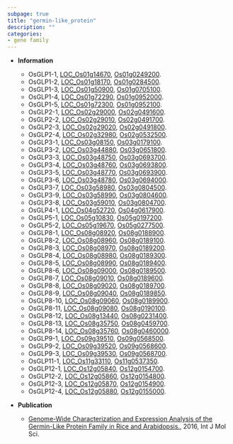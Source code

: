 ```yaml
---
subpage: true
title: "germin-like_protein"
description: ""
categories:
- gene family
---
```


* **Information**  
    + OsGLP1-1, [LOC_Os01g14670](http://rice.plantbiology.msu.edu/cgi-bin/ORF_infopage.cgi?orf=LOC_Os01g14670), [Os01g0249200](http://rapdb.dna.affrc.go.jp/viewer/gbrowse_details/irgsp1?name=Os01g0249200).
    + OsGLP1-2, [LOC_Os01g18170](http://rice.plantbiology.msu.edu/cgi-bin/ORF_infopage.cgi?orf=LOC_Os01g18170), [Os01g0284500](http://rapdb.dna.affrc.go.jp/viewer/gbrowse_details/irgsp1?name=Os01g0284500).
    + OsGLP1-3, [LOC_Os01g50900](http://rice.plantbiology.msu.edu/cgi-bin/ORF_infopage.cgi?orf=LOC_Os01g50900), [Os01g0705100](http://rapdb.dna.affrc.go.jp/viewer/gbrowse_details/irgsp1?name=Os01g0705100).
    + OsGLP1-4, [LOC_Os01g72290](http://rice.plantbiology.msu.edu/cgi-bin/ORF_infopage.cgi?orf=LOC_Os01g72290), [Os01g0952000](http://rapdb.dna.affrc.go.jp/viewer/gbrowse_details/irgsp1?name=Os01g0952000).
    + OsGLP1-5, [LOC_Os01g72300](http://rice.plantbiology.msu.edu/cgi-bin/ORF_infopage.cgi?orf=LOC_Os01g72300), [Os01g0952100](http://rapdb.dna.affrc.go.jp/viewer/gbrowse_details/irgsp1?name=Os01g0952100).
    + OsGLP2-1, [LOC_Os02g29000](http://rice.plantbiology.msu.edu/cgi-bin/ORF_infopage.cgi?orf=LOC_Os02g29000), [Os02g0491600](http://rapdb.dna.affrc.go.jp/viewer/gbrowse_details/irgsp1?name=Os02g0491600).
    + OsGLP2-2, [LOC_Os02g29010](http://rice.plantbiology.msu.edu/cgi-bin/ORF_infopage.cgi?orf=LOC_Os02g29010), [Os02g0491700](http://rapdb.dna.affrc.go.jp/viewer/gbrowse_details/irgsp1?name=Os02g0491700).
    + OsGLP2-3, [LOC_Os02g29020](http://rice.plantbiology.msu.edu/cgi-bin/ORF_infopage.cgi?orf=LOC_Os02g29020), [Os02g0491800](http://rapdb.dna.affrc.go.jp/viewer/gbrowse_details/irgsp1?name=Os02g0491800).
    + OsGLP2-4, [LOC_Os02g32980](http://rice.plantbiology.msu.edu/cgi-bin/ORF_infopage.cgi?orf=LOC_Os02g32980), [Os02g0532500](http://rapdb.dna.affrc.go.jp/viewer/gbrowse_details/irgsp1?name=Os02g0532500).
    + OsGLP3-1, [LOC_Os03g08150](http://rice.plantbiology.msu.edu/cgi-bin/ORF_infopage.cgi?orf=LOC_Os03g08150), [Os03g0179100](http://rapdb.dna.affrc.go.jp/viewer/gbrowse_details/irgsp1?name=Os03g0179100).
    + OsGLP3-2, [LOC_Os03g44880](http://rice.plantbiology.msu.edu/cgi-bin/ORF_infopage.cgi?orf=LOC_Os03g44880), [Os03g0651800](http://rapdb.dna.affrc.go.jp/viewer/gbrowse_details/irgsp1?name=Os03g0651800).
    + OsGLP3-3, [LOC_Os03g48750](http://rice.plantbiology.msu.edu/cgi-bin/ORF_infopage.cgi?orf=LOC_Os03g48750), [Os03g0693700](http://rapdb.dna.affrc.go.jp/viewer/gbrowse_details/irgsp1?name=Os03g0693700).
    + OsGLP3-4, [LOC_Os03g48760](http://rice.plantbiology.msu.edu/cgi-bin/ORF_infopage.cgi?orf=LOC_Os03g48760), [Os03g0693800](http://rapdb.dna.affrc.go.jp/viewer/gbrowse_details/irgsp1?name=Os03g0693800).
    + OsGLP3-5, [LOC_Os03g48770](http://rice.plantbiology.msu.edu/cgi-bin/ORF_infopage.cgi?orf=LOC_Os03g48770), [Os03g0693900](http://rapdb.dna.affrc.go.jp/viewer/gbrowse_details/irgsp1?name=Os03g0693900).
    + OsGLP3-6, [LOC_Os03g48780](http://rice.plantbiology.msu.edu/cgi-bin/ORF_infopage.cgi?orf=LOC_Os03g48780), [Os03g0694000](http://rapdb.dna.affrc.go.jp/viewer/gbrowse_details/irgsp1?name=Os03g0694000).
    + OsGLP3-7, [LOC_Os03g58980](http://rice.plantbiology.msu.edu/cgi-bin/ORF_infopage.cgi?orf=LOC_Os03g58980), [Os03g0804500](http://rapdb.dna.affrc.go.jp/viewer/gbrowse_details/irgsp1?name=Os03g0804500).
    + OsGLP3-9, [LOC_Os03g58990](http://rice.plantbiology.msu.edu/cgi-bin/ORF_infopage.cgi?orf=LOC_Os03g58990), [Os03g0804600](http://rapdb.dna.affrc.go.jp/viewer/gbrowse_details/irgsp1?name=Os03g0804600).
    + OsGLP3-8, [LOC_Os03g59010](http://rice.plantbiology.msu.edu/cgi-bin/ORF_infopage.cgi?orf=LOC_Os03g59010), [Os03g0804700](http://rapdb.dna.affrc.go.jp/viewer/gbrowse_details/irgsp1?name=Os03g0804700).
    + OsGLP4-1, [LOC_Os04g52720](http://rice.plantbiology.msu.edu/cgi-bin/ORF_infopage.cgi?orf=LOC_Os04g52720), [Os04g0617900](http://rapdb.dna.affrc.go.jp/viewer/gbrowse_details/irgsp1?name=Os04g0617900).
    + OsGLP5-1, [LOC_Os05g10830](http://rice.plantbiology.msu.edu/cgi-bin/ORF_infopage.cgi?orf=LOC_Os05g10830), [Os05g0197200](http://rapdb.dna.affrc.go.jp/viewer/gbrowse_details/irgsp1?name=Os05g0197200).
    + OsGLP5-2, [LOC_Os05g19670](http://rice.plantbiology.msu.edu/cgi-bin/ORF_infopage.cgi?orf=LOC_Os05g19670), [Os05g0277500](http://rapdb.dna.affrc.go.jp/viewer/gbrowse_details/irgsp1?name=Os05g0277500).
    + OsGLP8-1, [LOC_Os08g08920](http://rice.plantbiology.msu.edu/cgi-bin/ORF_infopage.cgi?orf=LOC_Os08g08920), [Os08g0188900](http://rapdb.dna.affrc.go.jp/viewer/gbrowse_details/irgsp1?name=Os08g0188900).
    + OsGLP8-2, [LOC_Os08g08960](http://rice.plantbiology.msu.edu/cgi-bin/ORF_infopage.cgi?orf=LOC_Os08g08960), [Os08g0189100](http://rapdb.dna.affrc.go.jp/viewer/gbrowse_details/irgsp1?name=Os08g0189100).
    + OsGLP8-3, [LOC_Os08g08970](http://rice.plantbiology.msu.edu/cgi-bin/ORF_infopage.cgi?orf=LOC_Os08g08970), [Os08g0189200](http://rapdb.dna.affrc.go.jp/viewer/gbrowse_details/irgsp1?name=Os08g0189200).
    + OsGLP8-4, [LOC_Os08g08980](http://rice.plantbiology.msu.edu/cgi-bin/ORF_infopage.cgi?orf=LOC_Os08g08980), [Os08g0189300](http://rapdb.dna.affrc.go.jp/viewer/gbrowse_details/irgsp1?name=Os08g0189300).
    + OsGLP8-5, [LOC_Os08g08990](http://rice.plantbiology.msu.edu/cgi-bin/ORF_infopage.cgi?orf=LOC_Os08g08990), [Os08g0189400](http://rapdb.dna.affrc.go.jp/viewer/gbrowse_details/irgsp1?name=Os08g0189400).
    + OsGLP8-6, [LOC_Os08g09000](http://rice.plantbiology.msu.edu/cgi-bin/ORF_infopage.cgi?orf=LOC_Os08g09000), [Os08g0189500](http://rapdb.dna.affrc.go.jp/viewer/gbrowse_details/irgsp1?name=Os08g0189500).
    + OsGLP8-7, [LOC_Os08g09010](http://rice.plantbiology.msu.edu/cgi-bin/ORF_infopage.cgi?orf=LOC_Os08g09010), [Os08g0189600](http://rapdb.dna.affrc.go.jp/viewer/gbrowse_details/irgsp1?name=Os08g0189600).
    + OsGLP8-8, [LOC_Os08g09020](http://rice.plantbiology.msu.edu/cgi-bin/ORF_infopage.cgi?orf=LOC_Os08g09020), [Os08g0189700](http://rapdb.dna.affrc.go.jp/viewer/gbrowse_details/irgsp1?name=Os08g0189700).
    + OsGLP8-9, [LOC_Os08g09040](http://rice.plantbiology.msu.edu/cgi-bin/ORF_infopage.cgi?orf=LOC_Os08g09040), [Os08g0189850](http://rapdb.dna.affrc.go.jp/viewer/gbrowse_details/irgsp1?name=Os08g0189850).
    + OsGLP8-10, [LOC_Os08g09060](http://rice.plantbiology.msu.edu/cgi-bin/ORF_infopage.cgi?orf=LOC_Os08g09060), [Os08g0189900](http://rapdb.dna.affrc.go.jp/viewer/gbrowse_details/irgsp1?name=Os08g0189900).
    + OsGLP8-11, [LOC_Os08g09080](http://rice.plantbiology.msu.edu/cgi-bin/ORF_infopage.cgi?orf=LOC_Os08g09080), [Os08g0190100](http://rapdb.dna.affrc.go.jp/viewer/gbrowse_details/irgsp1?name=Os08g0190100).
    + OsGLP8-12, [LOC_Os08g13440](http://rice.plantbiology.msu.edu/cgi-bin/ORF_infopage.cgi?orf=LOC_Os08g13440), [Os08g0231400](http://rapdb.dna.affrc.go.jp/viewer/gbrowse_details/irgsp1?name=Os08g0231400).
    + OsGLP8-13, [LOC_Os08g35750](http://rice.plantbiology.msu.edu/cgi-bin/ORF_infopage.cgi?orf=LOC_Os08g35750), [Os08g0459700](http://rapdb.dna.affrc.go.jp/viewer/gbrowse_details/irgsp1?name=Os08g0459700).
    + OsGLP8-14, [LOC_Os08g35760](http://rice.plantbiology.msu.edu/cgi-bin/ORF_infopage.cgi?orf=LOC_Os08g35760), [Os08g0460000](http://rapdb.dna.affrc.go.jp/viewer/gbrowse_details/irgsp1?name=Os08g0460000).
    + OsGLP9-1, [LOC_Os09g39510](http://rice.plantbiology.msu.edu/cgi-bin/ORF_infopage.cgi?orf=LOC_Os09g39510), [Os09g0568500](http://rapdb.dna.affrc.go.jp/viewer/gbrowse_details/irgsp1?name=Os09g0568500).
    + OsGLP9-2, [LOC_Os09g39520](http://rice.plantbiology.msu.edu/cgi-bin/ORF_infopage.cgi?orf=LOC_Os09g39520), [Os09g0568600](http://rapdb.dna.affrc.go.jp/viewer/gbrowse_details/irgsp1?name=Os09g0568600).
    + OsGLP9-3, [LOC_Os09g39530](http://rice.plantbiology.msu.edu/cgi-bin/ORF_infopage.cgi?orf=LOC_Os09g39530), [Os09g0568700](http://rapdb.dna.affrc.go.jp/viewer/gbrowse_details/irgsp1?name=Os09g0568700).
    + OsGLP11-1, [LOC_Os11g33110](http://rice.plantbiology.msu.edu/cgi-bin/ORF_infopage.cgi?orf=LOC_Os11g33110), [Os11g0537350](http://rapdb.dna.affrc.go.jp/viewer/gbrowse_details/irgsp1?name=Os11g0537350).
    + OsGLP12-1, [LOC_Os12g05840](http://rice.plantbiology.msu.edu/cgi-bin/ORF_infopage.cgi?orf=LOC_Os12g05840), [Os12g0154700](http://rapdb.dna.affrc.go.jp/viewer/gbrowse_details/irgsp1?name=Os12g0154700).
    + OsGLP12-2, [LOC_Os12g05860](http://rice.plantbiology.msu.edu/cgi-bin/ORF_infopage.cgi?orf=LOC_Os12g05860), [Os12g0154800](http://rapdb.dna.affrc.go.jp/viewer/gbrowse_details/irgsp1?name=Os12g0154800).
    + OsGLP12-3, [LOC_Os12g05870](http://rice.plantbiology.msu.edu/cgi-bin/ORF_infopage.cgi?orf=LOC_Os12g05870), [Os12g0154900](http://rapdb.dna.affrc.go.jp/viewer/gbrowse_details/irgsp1?name=Os12g0154900).
    + OsGLP12-4, [LOC_Os12g05880](http://rice.plantbiology.msu.edu/cgi-bin/ORF_infopage.cgi?orf=LOC_Os12g05880), [Os12g0155000](http://rapdb.dna.affrc.go.jp/viewer/gbrowse_details/irgsp1?name=Os12g0155000).

* **Publication**  
    + [Genome-Wide Characterization and Expression Analysis of the Germin-Like Protein Family in Rice and Arabidopsis.](http://www.ncbi.nlm.nih.gov/pubmed?term=Genome-Wide+Characterization+and+Expression+Analysis+of+the+Germin-Like+Protein+Family+in+Rice+and+Arabidopsis.%5BTitle%5D), 2016, Int J Mol Sci.


